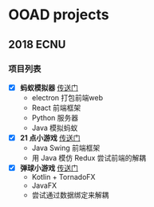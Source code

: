 # OOAD projects
## 2018 ECNU


### 项目列表
 - [x] **蚂蚁模拟器** [传送门](https://github.com/InfiniteXyy/OOAD-Course/tree/master/chapter01)
    - electron 打包前端web
    - React 前端框架
    - Python 服务器
    - Java 模拟蚂蚁
 - [x] **21 点小游戏** [传送门](https://github.com/InfiniteXyy/OOAD-Course/tree/master/chapter02)
    - Java Swing 前端框架
    - 用 Java 模仿 Redux 尝试前端的解耦
 - [x] **弹球小游戏** [传送门](https://github.com/InfiniteXyy/OOAD-Course/tree/master/chapter03)
     - Kotlin + TornadoFX
     - JavaFX
     - 尝试通过数据绑定来解耦